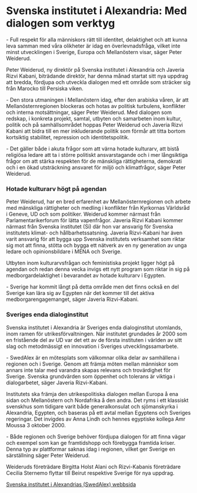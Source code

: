 # Svenska institutet i Alexandria: Med dialogen som verktyg

\- Full respekt för alla människors rätt till identitet, delaktighet och att kunna leva samman med våra olikheter är idag en överlevnadsfråga, vilket inte minst utvecklingen i Sverige, Europa och Mellanöstern visar, säger Peter Weiderud.


Peter Weiderud, ny direktör på Svenska institutet i Alexandria och Javeria Rizvi Kabani, biträdande direktör, har denna månad startat sitt nya uppdrag att bredda, fördjupa och utveckla dialogen med ett område som sträcker sig från Marocko till Persiska viken.


\- Den stora utmaningen i Mellanöstern idag, efter den arabiska våren, är att Mellanösternregionen blockeras och hotas av politisk turbulens, konflikter och interna motsättningar, säger Peter Weiderud.
Med dialogen som redskap, i konkreta projekt, samtal, utbyten och samarbeten inom kultur, politik och på samhällsområdet hoppas Peter Weiderud och Javeria Rizvi Kabani att bidra till en mer inkluderande politik som förmår att titta bortom kortsiktig stabilitet, repression och identitetspolitik.


\- Det gäller både i akuta frågor som att värna hotade kulturarv, att bistå religiösa ledare att ta i större politiskt ansvarstagande och i mer långsiktiga frågor om att stärka respekten för de mänskliga rättigheterna, demokrati och i en ökad utsträckning ansvaret för miljö och klimatfrågor, säger Peter Weiderud.

### Hotade kulturarv högt på agendan

Peter Weiderud, har en bred erfarenhet av Mellanösternregionen och arbete med mänskliga rättigheter och medling i konflikter från Kyrkornas Världsråd i Geneve, UD och som politiker. Weiderud kommer närmast från Parlamentarikerforum för lätta vapenfrågor. Javeria Rizvi Kabani kommer närmast från Svenska institutet (Si) där hon var ansvarig för Svenska institutets klimat\- och hållbarhetssatsning. Javeria Rizvi\-Kabani har även varit ansvarig för att bygga upp Svenska institutets verksamhet som riktar sig mot att finna, stötta och bygga ett nätverk av en ny generation av unga ledare och opinionsbildare i MENA och Sverige.


Utbyten inom kulturarvsfrågan och feministiska projekt ligger högt på agendan och redan denna vecka invigs ett nytt program som riktar in sig på medborgardelaktighet i bevarandet av hotade kulturarv i Egypten.


\- Sverige har kommit långt på detta område men det finns också en del Sverige kan lära sig av Egypten när det kommer till det aktiva medborgarengagemanget, säger Javeria Rizvi\-Kabani.

### Sveriges enda dialoginstitut

Svenska institutet i Alexandria är Sveriges enda dialoginstitut utomlands, inom ramen för utrikesförvaltningen. När institutet grundades år 2000 som en fristående del av UD var det ett av de första instituten i världen av sitt slag och metodmässigt en innovation i Sveriges utvecklingssamarbete.


\- SwedAlex är en mötesplats som välkomnar olika delar av samhällena i regionen och i Sverige. Genom att främja möten mellan människor som annars inte talar med varandra skapas relevans och trovärdighet för Sverige. Svenska grundvärden som öppenhet och tolerans är viktiga i dialogarbetet, säger Javeria Rizvi\-Kabani.

Institutets ska främja den utrikespolitiska dialogen mellan Europa å ena sidan och Mellanöstern och Nordafrika å den andra. Det ryms i ett klassiskt svenskhus som tidigare varit både generalkonsulat och sjömanskyrka i Alexandria, Egypten, och baseras på ett avtal mellan Egyptens och Sveriges regeringar. Det invigdes av Anna Lindh och hennes egyptiske kollega Amr Moussa 3 oktober 2000\.


\- Både regionen och Sverige behöver fördjupa dialogen för att finna vägar och exempel som kan ge framtidshopp och förebygga framtida kriser. Denna typ av plattformar saknas idag i regionen, vilket ger Sverige en särställning säger Peter Weiderud.

Weideruds företrädare Birgitta Holst Alani och Rizvi\-Kabanis företrädare Cecilia Sternemo flyttar till Beirut respektive Sverige för nya uppdrag.

[Svenska institutet i Alexandrias (SwedAlex) webbsida](http://www.swedenabroad.com/en-GB/Embassies/Alexandria/About-us/The-Swedish-Institute/)
